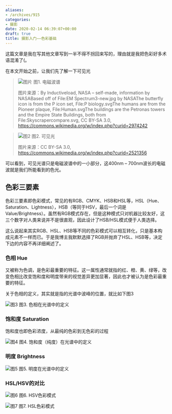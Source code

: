 ```yaml
---
aliases:
- /archives/915
categories:
- 摄影
date: 2020-02-14 06:39:07+00:00
draft: true
title: 摄影入门——色彩基础
---
```


这篇文章是我在写其他文章写到一半不得不拐回来写的，理由就是我把色彩好多术语混淆了(。



在本文开始之前，让我们先了解一下可见光

> ![图片](./image-29.png)
> 图1. 电磁波谱  
> 
> 图片来源：By Inductiveload, NASA – self-made, information by NASABased off of File:EM Spectrum3-new.jpg by NASAThe butterfly icon is from the P icon set, File:P biology.svgThe humans are from the Pioneer plaque, File:Human.svgThe buildings are the Petronas towers and the Empire State Buildings, both from File:Skyscrapercompare.svg, CC BY-SA 3.0, https://commons.wikimedia.org/w/index.php?curid=2974242

> ![图2](./image-93.png)
> 图2. 可见光  
> 
> 图片来源：CC BY-SA 3.0, https://commons.wikimedia.org/w/index.php?curid=2521356


可以看到，可见光谱只是电磁波谱中的一小部分，这400nm – 700nm波长的电磁波就是我们所能看到的色光。

## 色彩三要素

色彩三要素即色彩模式，常见的有RGB、CMYK、HSB和HSL等，HSL（Hue、Saturation、Lightness），HSB（等同于HSV，最后一个词是Value/Brightness）。虽然有RGB模式存在，但是这种模式只对机器比较友好，这三个数字对人类来说并不是很直观，因此设计了HSB/HSL模式便于人类选择。

这么说起来其实RGB、HSL、HSB等不同的色彩模式可以相互转化，只是基本构成元素不一样而已。于是我博主我默默选择了RGB并抛弃了HSL、HSB等，决定下边的内容不再详细阐述了。

### 色相 Hue

又被称为色调，是色彩最重要的特征。这一属性通常就指的红、橙、黄、绿等，改变色相比改变饱和度和明度带来的视觉差异更加显著，因此也才被认为是色彩最重要的特征。

关于色相的定义，其实就是指的光谱中波峰的位置，就比如下图3

![图3](./3060942-348409cd900c46b3.png)
图3. 色相在光谱中的定义

### 饱和度 Saturation

饱和度也即色彩浓度，从最纯的色彩到无色彩的过程

![图4](./3060942-bc3d0a993b115e02.png)
图4. 饱和度（纯度）在光谱中的定义

### 明度 Brightness
![图5](./3060942-6109d1c963c52dbb.png)
图5. 明度在光谱中的定义

### HSL/HSV的对比

![图6](./20181019113546455.png)
图6. HSV色彩模式

![图7](./20181019113609571.png)
图7. HSL色彩模式

